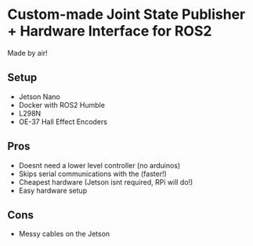 # Custom-made Joint State Publisher + Hardware Interface for ROS2
Made by air!

## Setup
- Jetson Nano
- Docker with ROS2 Humble
- L298N
- OE-37 Hall Effect Encoders

## Pros
- Doesnt need a lower level controller (no arduinos)
- Skips serial communications with the (faster!)
- Cheapest hardware (Jetson isnt required, RPi will do!)
- Easy hardware setup

## Cons
- Messy cables on the Jetson

